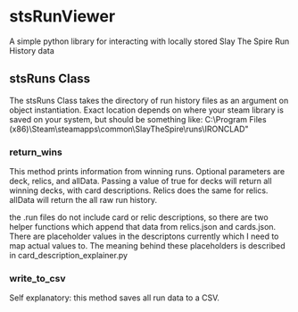 # stsRunViewer

A simple python library for interacting with locally stored Slay The Spire Run History data

## stsRuns Class

The stsRuns Class takes the directory of run history files as an argument on object instantiation. Exact location depends on where your steam library is saved on your system, but should be something like:
C:\Program Files (x86)\Steam\steamapps\common\SlayTheSpire\runs\IRONCLAD"

###  return_wins

This method prints information from winning runs. Optional parameters are deck, relics, and allData. Passing a value of true for decks will return all winning decks, with card descriptions. Relics does the same for relics. allData will return the all raw run history. 

the .run files do not include card or relic descriptions, so there are two helper functions which append that data from relics.json and cards.json. There are placeholder values in the descriptons currently which I need to map actual values to. The meaning behind these placeholders is described in card_description_explainer.py

### write_to_csv

Self explanatory: this method saves all run data to a CSV.